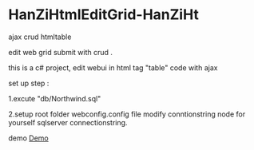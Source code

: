 # HanZiHtmlEditGrid-HanZiHt
ajax crud htmltable 

edit web grid submit with crud .

this is a c# project, edit webui in html tag "table" code with ajax

set up step :

1.excute "db/Northwind.sql"


2.setup root folder  webconfig.config file modify conntionstring node for yourself sqlserver connectionstring. 

demo <a href ='http://www.11feipin.com/HtmlTableEdit/'> Demo</a>
